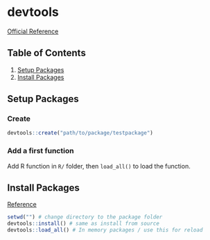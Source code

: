 # devtools
[Official Reference](http://r-pkgs.had.co.nz/)

## Table of Contents
1. [Setup Packages](#setup-packages)
2. [Install Packages](#install-packages)


## Setup Packages
### Create
```r
devtools::create("path/to/package/testpackage")
```

### Add a first function
Add R function in `R/` folder, then `load_all()` to load the function.

## Install Packages
[Reference](http://r-pkgs.had.co.nz/package.html#package)
```r
setwd("") # change directory to the package folder
devtools::install() # same as install from source
devtools::load_all() # In memory packages / use this for reload
```
